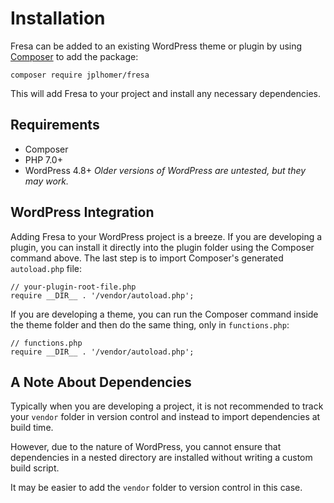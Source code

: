 # Installation

Fresa can be added to an existing WordPress theme or plugin by using [Composer](https://getcomposer.org) to add the package:

    composer require jplhomer/fresa

This will add Fresa to your project and install any necessary dependencies.

## Requirements

- Composer
- PHP 7.0+
- WordPress 4.8+
_Older versions of WordPress are untested, but they may work._

## WordPress Integration

Adding Fresa to your WordPress project is a breeze. If you are developing a plugin, you can install it directly into the plugin folder using the Composer command above. The last step is to import Composer's generated `autoload.php` file:

    // your-plugin-root-file.php
    require __DIR__ . '/vendor/autoload.php';

If you are developing a theme, you can run the Composer command inside the theme folder and then do the same thing, only in `functions.php`:

    // functions.php
    require __DIR__ . '/vendor/autoload.php';

## A Note About Dependencies

Typically when you are developing a project, it is not recommended to track your `vendor` folder in version control and instead to import dependencies at build time.

However, due to the nature of WordPress, you cannot ensure that dependencies in a nested directory are installed without writing a custom build script.

It may be easier to add the `vendor` folder to version control in this case.
